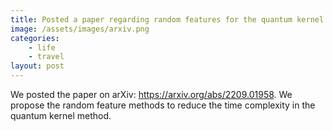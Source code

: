 ```yaml
---
title: Posted a paper regarding random features for the quantum kernel method
image: /assets/images/arxiv.png
categories:
    - life
    - travel
layout: post
---
```

We posted the paper on arXiv: https://arxiv.org/abs/2209.01958.
We propose the random feature methods to reduce the time complexity in the quantum kernel method.   


